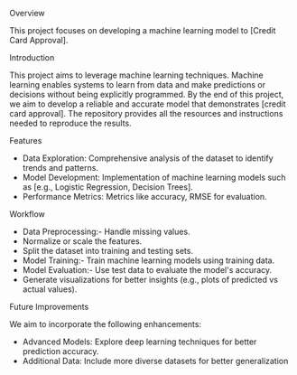 Overview

This project focuses on developing a machine learning model to [Credit Card Approval].

Introduction

This project aims to leverage machine learning techniques.
Machine learning enables systems to learn from data and make predictions or decisions without being explicitly programmed.
By the end of this project, we aim to develop a reliable and accurate model that demonstrates [credit card approval].
The repository provides all the resources and instructions needed to reproduce the results.

Features

- Data Exploration: Comprehensive analysis of the dataset to identify trends and patterns.
- Model Development: Implementation of machine learning models such as [e.g., Logistic Regression, Decision Trees].
- Performance Metrics: Metrics like accuracy, RMSE for evaluation.

Workflow

- Data Preprocessing:- Handle missing values.
- Normalize or scale the features.
- Split the dataset into training and testing sets.
- Model Training:- Train machine learning models using training data.
- Model Evaluation:- Use test data to evaluate the model's accuracy.
- Generate visualizations for better insights (e.g., plots of predicted vs actual values).

Future Improvements

We aim to incorporate the following enhancements:
- Advanced Models: Explore deep learning techniques for better prediction accuracy.
- Additional Data: Include more diverse datasets for better generalization

